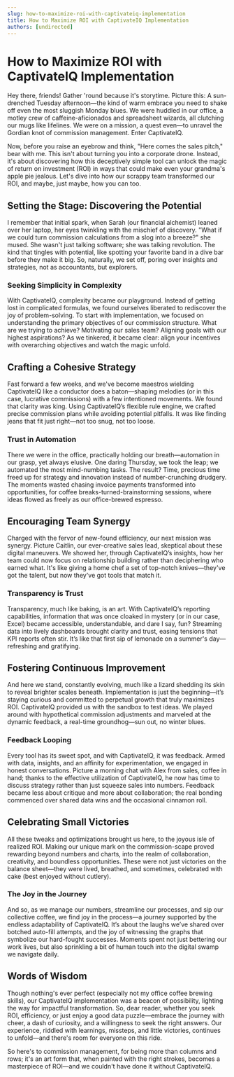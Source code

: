 ```yaml
---
slug: how-to-maximize-roi-with-captivateiq-implementation
title: How to Maximize ROI with CaptivateIQ Implementation
authors: [undirected]
---
```



# How to Maximize ROI with CaptivateIQ Implementation

Hey there, friends! Gather 'round because it's storytime. Picture this: A sun-drenched Tuesday afternoon—the kind of warm embrace you need to shake off even the most sluggish Monday blues. We were huddled in our office, a motley crew of caffeine-aficionados and spreadsheet wizards, all clutching our mugs like lifelines. We were on a mission, a quest even—to unravel the Gordian knot of commission management. Enter CaptivateIQ. 

Now, before you raise an eyebrow and think, "Here comes the sales pitch," bear with me. This isn't about turning you into a corporate drone. Instead, it's about discovering how this deceptively simple tool can unlock the magic of return on investment (ROI) in ways that could make even your grandma's apple pie jealous. Let's dive into how our scrappy team transformed our ROI, and maybe, just maybe, how you can too.

## Setting the Stage: Discovering the Potential

I remember that initial spark, when Sarah (our financial alchemist) leaned over her laptop, her eyes twinkling with the mischief of discovery. "What if we could turn commission calculations from a slog into a breeze?" she mused. She wasn't just talking software; she was talking revolution. The kind that tingles with potential, like spotting your favorite band in a dive bar before they make it big. So, naturally, we set off, poring over insights and strategies, not as accountants, but explorers.

### Seeking Simplicity in Complexity

With CaptivateIQ, complexity became our playground. Instead of getting lost in complicated formulas, we found ourselves liberated to rediscover the joy of problem-solving. To start with implementation, we focused on understanding the primary objectives of our commission structure. What are we trying to achieve? Motivating our sales team? Aligning goals with our highest aspirations? As we tinkered, it became clear: align your incentives with overarching objectives and watch the magic unfold.

## Crafting a Cohesive Strategy

Fast forward a few weeks, and we've become maestros wielding CaptivateIQ like a conductor does a baton—shaping melodies (or in this case, lucrative commissions) with a few intentioned movements. We found that clarity was king. Using CaptivateIQ’s flexible rule engine, we crafted precise commission plans while avoiding potential pitfalls. It was like finding jeans that fit just right—not too snug, not too loose. 

### Trust in Automation

There we were in the office, practically holding our breath—automation in our grasp, yet always elusive. One daring Thursday, we took the leap; we automated the most mind-numbing tasks. The result? Time, precious time freed up for strategy and innovation instead of number-crunching drudgery. The moments wasted chasing invoice payments transformed into opportunities, for coffee breaks-turned-brainstorming sessions, where ideas flowed as freely as our office-brewed espresso.

## Encouraging Team Synergy

Charged with the fervor of new-found efficiency, our next mission was synergy. Picture Caitlin, our ever-creative sales lead, skeptical about these digital maneuvers. We showed her, through CaptivateIQ’s insights, how her team could now focus on relationship building rather than deciphering who earned what. It's like giving a home chef a set of top-notch knives—they've got the talent, but now they've got tools that match it.

### Transparency is Trust

Transparency, much like baking, is an art. With CaptivateIQ’s reporting capabilities, information that was once cloaked in mystery (or in our case, Excel) became accessible, understandable, and dare I say, fun? Streaming data into lively dashboards brought clarity and trust, easing tensions that KPI reports often stir. It’s like that first sip of lemonade on a summer's day—refreshing and gratifying.

## Fostering Continuous Improvement

And here we stand, constantly evolving, much like a lizard shedding its skin to reveal brighter scales beneath. Implementation is just the beginning—it’s staying curious and committed to perpetual growth that truly maximizes ROI. CaptivateIQ provided us with the sandbox to test ideas. We played around with hypothetical commission adjustments and marveled at the dynamic feedback, a real-time groundhog—sun out, no winter blues.

### Feedback Looping

Every tool has its sweet spot, and with CaptivateIQ, it was feedback. Armed with data, insights, and an affinity for experimentation, we engaged in honest conversations. Picture a morning chat with Alex from sales, coffee in hand; thanks to the effective utilization of CaptivateIQ, he now has time to discuss strategy rather than just squeeze sales into numbers. Feedback became less about critique and more about collaboration; the real bonding commenced over shared data wins and the occasional cinnamon roll.

## Celebrating Small Victories

All these tweaks and optimizations brought us here, to the joyous isle of realized ROI. Making our unique mark on the commission-scape proved rewarding beyond numbers and charts, into the realm of collaboration, creativity, and boundless opportunities. These were not just victories on the balance sheet—they were lived, breathed, and sometimes, celebrated with cake (best enjoyed without cutlery).

### The Joy in the Journey

And so, as we manage our numbers, streamline our processes, and sip our collective coffee, we find joy in the process—a journey supported by the endless adaptability of CaptivateIQ. It’s about the laughs we’ve shared over botched auto-fill attempts, and the joy of witnessing the graphs that symbolize our hard-fought successes. Moments spent not just bettering our work lives, but also sprinkling a bit of human touch into the digital swamp we navigate daily.

## Words of Wisdom

Though nothing's ever perfect (especially not my office coffee brewing skills), our CaptivateIQ implementation was a beacon of possibility, lighting the way for impactful transformation. So, dear reader, whether you seek ROI, efficiency, or just enjoy a good data puzzle—embrace the journey with cheer, a dash of curiosity, and a willingness to seek the right answers. Our experience, riddled with learnings, missteps, and little victories, continues to unfold—and there's room for everyone on this ride.

So here's to commission management, for being more than columns and rows; it's an art form that, when painted with the right strokes, becomes a masterpiece of ROI—and we couldn't have done it without CaptivateIQ.